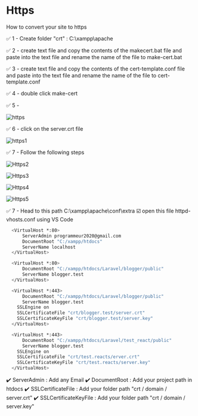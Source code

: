 # Https
How to convert your site to https


:white_check_mark: 1 - Create folder "crt" : C:\xampp\apache

:white_check_mark: 2 - create text file and copy the contents of the makecert.bat file and paste into the text file and rename the name of the file to make-cert.bat

:white_check_mark: 3 - create text file and copy the contents of the cert-template.conf file and paste into the text file and rename the name of the file to cert-template.conf

:white_check_mark: 4 - double click make-cert

:white_check_mark: 5 - 

![https](https://user-images.githubusercontent.com/79239771/123964358-3e224380-d9ab-11eb-86ef-9d29d537cbcd.PNG)

:white_check_mark: 6 - click on the server.crt file 

![https1](https://user-images.githubusercontent.com/79239771/123965688-9a399780-d9ac-11eb-96cd-4b8e0f208451.PNG)

:white_check_mark: 7 - Follow the following steps

![Https2](https://user-images.githubusercontent.com/79239771/123966981-ce618800-d9ad-11eb-803a-f796eb4ed5ae.PNG)

![Https3](https://user-images.githubusercontent.com/79239771/123966993-d28da580-d9ad-11eb-9686-8b8062079f4b.PNG)

![Https4](https://user-images.githubusercontent.com/79239771/123967013-d6b9c300-d9ad-11eb-96cc-9fc74fce4268.PNG)

![Https5](https://user-images.githubusercontent.com/79239771/123967031-dae5e080-d9ad-11eb-9b6b-669c096d3922.PNG)

:white_check_mark: 7 - Head to this path C:\xampp\apache\conf\extra
    :ballot_box_with_check: open this file httpd-vhosts.conf using VS Code
    
    
```bash
  <VirtualHost *:80>
      ServerAdmin programmeur2020@gmail.com
      DocumentRoot "C:/xampp/htdocs"
      ServerName localhost
  </VirtualHost>

  <VirtualHost *:80>
      DocumentRoot "C:/xampp/htdocs/Laravel/blogger/public"
      ServerName blogger.test
  </VirtualHost>

  <VirtualHost *:443>
      DocumentRoot "C:/xampp/htdocs/Laravel/blogger/public"
      ServerName blogger.test
    SSLEngine on
    SSLCertificateFile "crt/blogger.test/server.crt"
    SSLCertificateKeyFile "crt/blogger.test/server.key"
  </VirtualHost>

  <VirtualHost *:443>
      DocumentRoot "C:/xampp/htdocs/Laravel/test_react/public"
      ServerName blogger.test
    SSLEngine on
    SSLCertificateFile "crt/test.reacts/erver.crt"
    SSLCertificateKeyFile "crt/test.reacts/server.key"
  </VirtualHost>
   ```
 
  :heavy_check_mark:  ServerAdmin           : Add any Email
  :heavy_check_mark:  DocumentRoot          : Add your project path in htdocs
  :heavy_check_mark:  SSLCertificateFile    : Add your folder path "crt / domain / server.crt"
  :heavy_check_mark:  SSLCertificateKeyFile : Add your folder path "crt / domain / server.key"
  



